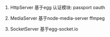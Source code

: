 1. HttpServer
基于egg
认证模块:
passport
oauth

2. MediaServer
基于node-media-server
ffmpeg

3. SocketServer
基于egg-socket.io
